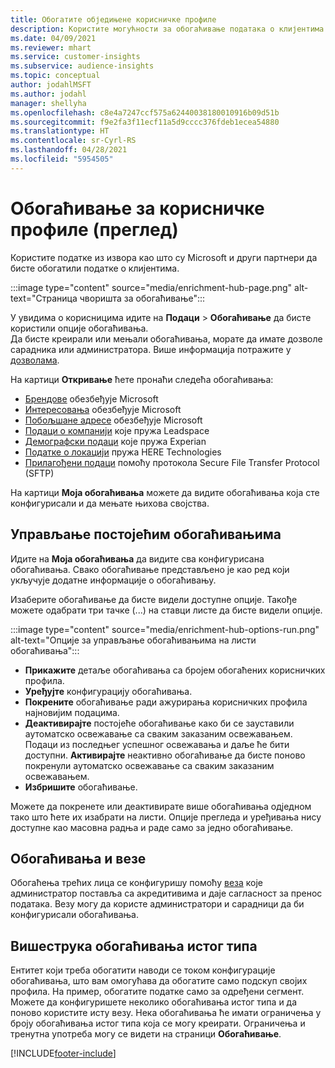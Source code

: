 ```yaml
---
title: Обогатите обједињене корисничке профиле
description: Користите могућности за обогаћивање података о клијентима.
ms.date: 04/09/2021
ms.reviewer: mhart
ms.service: customer-insights
ms.subservice: audience-insights
ms.topic: conceptual
author: jodahlMSFT
ms.author: jodahl
manager: shellyha
ms.openlocfilehash: c8e4a7247ccf575a62440038180010916b09d51b
ms.sourcegitcommit: f9e2fa3f11ecf11a5d9cccc376fdeb1ecea54880
ms.translationtype: HT
ms.contentlocale: sr-Cyrl-RS
ms.lasthandoff: 04/28/2021
ms.locfileid: "5954505"
---
```

# <a name="enrichment-for-customer-profiles-preview"></a>Обогаћивање за корисничке профиле (преглед)

Користите податке из извора као што су Microsoft и други партнери да бисте обогатили податке о клијентима.

:::image type="content" source="media/enrichment-hub-page.png" alt-text="Страница чворишта за обогаћивање":::

У увидима о корисницима идите на **Подаци** > **Обогаћивање** да бисте користили опције обогаћивања.    
Да бисте креирали или мењали обогаћивања, морате да имате дозволе сарадника или администратора. Више информација потражите у [дозволама](permissions.md).

На картици **Откривање** ћете пронаћи следећа обогаћивања:

- [Брендове](enrichment-microsoft.md) обезбеђује Microsoft
- [Интересовања](enrichment-microsoft.md) обезбеђује Microsoft
- [Побољшане адресе](enrichment-enhanced-addresses.md) обезбеђује Microsoft
- [Подаци о компанији](enrichment-leadspace.md) које пружа Leadspace
- [Демографски подаци](enrichment-experian.md) које пружа Experian
- [Податке о локацији](enrichment-here.md) пружа HERE Technologies
- [Прилагођени подаци](enrichment-SFTP-custom-import.md) помоћу протокола Secure File Transfer Protocol (SFTP)

На картици **Моја обогаћивања** можете да видите обогаћивања која сте конфигурисали и да мењате њихова својства.

## <a name="manage-existing-enrichments"></a>Управљање постојећим обогаћивањима

Идите на **Моја обогаћивања** да видите сва конфигурисана обогаћивања. Свако обогаћивање представљено је као ред који укључује додатне информације о обогаћивању.

Изаберите обогаћивање да бисте видели доступне опције. Такође можете одабрати три тачке (...) на ставци листе да бисте видели опције.

:::image type="content" source="media/enrichment-hub-options-run.png" alt-text="Опције за управљање обогаћивањима на листи обогаћивања":::

- **Прикажите** детаље обогаћивања са бројем обогаћених корисничких профила.
- **Уређујте** конфигурацију обогаћивања.
- **Покрените** обогаћивање ради ажурирања корисничких профила најновијим подацима.
- **Деактивирајте** постојеће обогаћивање како би се зауставили аутоматско освежавање са сваким заказаним освежавањем. Подаци из последњег успешног освежавања и даље ће бити доступни. **Активирајте** неактивно обогаћивање да бисте поново покренули аутоматско освежавање са сваким заказаним освежавањем.
- **Избришите** обогаћивање.

Можете да покренете или деактивирате више обогаћивања одједном тако што ћете их изабрати на листи. Опције прегледа и уређивања нису доступне као масовна радња и раде само за једно обогаћивање.

## <a name="enrichments-and-connections"></a>Обогаћивања и везе

Обогаћења трећих лица се конфигуришу помоћу [веза](connections.md) које администратор поставља са акредитивима и даје сагласност за пренос података. Везу могу да користе администратори и сарадници да би конфигурисали обогаћивања.  

## <a name="multiple-enrichments-of-the-same-type"></a>Вишеструка обогаћивања истог типа

Ентитет који треба обогатити наводи се током конфигурације обогаћивања, што вам омогућава да обогатите само подскуп својих профила. На пример, обогатите податке само за одређени сегмент. Можете да конфигуришете неколико обогаћивања истог типа и да поново користите исту везу. Нека обогаћивања ће имати ограничења у броју обогаћивања истог типа која се могу креирати. Ограничења и тренутна употреба могу се видети на страници **Обогаћивање**.

[!INCLUDE[footer-include](../includes/footer-banner.md)]
